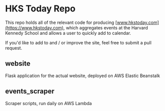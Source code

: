 # HKS Today Repo
This repo holds all of the relevant code for producing [www.hkstoday.com](https://www.hkstoday.com), which aggregates events at the Harvard Kennedy School and allows a user to quickly add to calendar.

If you'd like to add to and / or improve the site, feel free to submit a pull request.

## website
Flask application for the actual website, deployed on AWS Elastic Beanstalk

## events_scraper
Scraper scripts, run daily on AWS Lambda